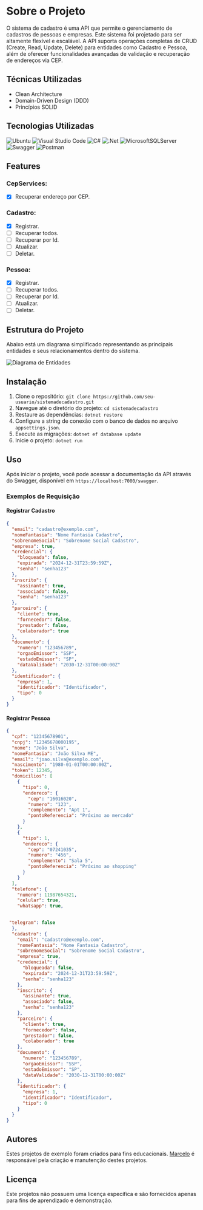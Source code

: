 # Sobre o Projeto

O sistema de cadastro é uma API que permite o gerenciamento de cadastros de pessoas e empresas. Este sistema foi projetado para ser altamente flexível e escalável. A API suporta operações completas de CRUD (Create, Read, Update, Delete) para entidades como Cadastro e Pessoa, além de oferecer funcionalidades avançadas de validação e recuperação de endereços via CEP.

## Técnicas Utilizadas

- Clean Architecture
- Domain-Driven Design (DDD)
- Princípios SOLID

## Tecnologias Utilizadas

![Ubuntu](https://img.shields.io/badge/Ubuntu-E95420?style=for-the-badge&logo=ubuntu&logoColor=white)
![Visual Studio Code](https://img.shields.io/badge/Visual%20Studio%20Code-0078d7.svg?style=for-the-badge&logo=visual-studio-code&logoColor=white)
![C#](https://img.shields.io/badge/c%23-%23239120.svg?style=for-the-badge&logo=csharp&logoColor=white)
![.Net](https://img.shields.io/badge/.NET-5C2D91?style=for-the-badge&logo=.net&logoColor=white)
![MicrosoftSQLServer](https://img.shields.io/badge/Microsoft%20SQL%20Server-CC2927?style=for-the-badge&logo=microsoft%20sql%20server&logoColor=white)
![Swagger](https://camo.githubusercontent.com/6e4dd9644d5327ffad6433ecb2f4c0a8f41531fcfe142ae36d7e1cb162774fc3/68747470733a2f2f696d672e736869656c64732e696f2f62616467652f537761676765722d3230354533423f7374796c653d666f722d7468652d6261646765266c6f676f3d73776167676572266c6f676f436f6c6f723d7768697465)
![Postman](https://img.shields.io/badge/Postman-FF6C37?style=for-the-badge&logo=postman&logoColor=white)


## Features

### CepServices:

- [x] Recuperar endereço por CEP.

### Cadastro:

- [x] Registrar.
- [ ] Recuperar todos.
- [ ] Recuperar por Id.
- [ ] Atualizar.
- [ ] Deletar.

### Pessoa:

- [x] Registrar.
- [ ] Recuperar todos.
- [ ] Recuperar por Id.
- [ ] Atualizar.
- [ ] Deletar.

## Estrutura do Projeto

Abaixo está um diagrama simplificado representando as principais entidades e seus relacionamentos dentro do sistema.

![Diagrama de Entidades](images/diagrama.jpg)

## Instalação

1. Clone o repositório: `git clone https://github.com/seu-usuario/sistemadecadastro.git`
2. Navegue até o diretório do projeto: `cd sistemadecadastro`
3. Restaure as dependências: `dotnet restore`
4. Configure a string de conexão com o banco de dados no arquivo `appsettings.json`.
5. Execute as migrações: `dotnet ef database update`
6. Inicie o projeto: `dotnet run`

## Uso

Após iniciar o projeto, você pode acessar a documentação da API através do Swagger, disponível em `https://localhost:7000/swagger`.

### Exemplos de Requisição

#### Registrar Cadastro

```json
{
  "email": "cadastro@exemplo.com",
  "nomeFantasia": "Nome Fantasia Cadastro",
  "sobrenomeSocial": "Sobrenome Social Cadastro",
  "empresa": true,
  "credencial": {
    "bloqueada": false,
    "expirada": "2024-12-31T23:59:59Z",
    "senha": "senha123"
  },
  "inscrito": {
    "assinante": true,
    "associado": false,
    "senha": "senha123"
  },
  "parceiro": {
    "cliente": true,
    "fornecedor": false,
    "prestador": false,
    "colaborador": true
  },
  "documento": {
    "numero": "123456789",
    "orgaoEmissor": "SSP",
    "estadoEmissor": "SP",
    "dataValidade": "2030-12-31T00:00:00Z"
  },
  "identificador": {
    "empresa": 1,
    "identificador": "Identificador",
    "tipo": 0
  }
}
```

#### Registrar Pessoa

```json
{
  "cpf": "12345678901",
  "cnpj": "12345678000195",
  "nome": "João Silva",
  "nomeFantasia": "João Silva ME",
  "email": "joao.silva@exemplo.com",
  "nascimento": "1980-01-01T00:00:00Z",
  "token": 12345,
  "domicilios": [
    {
      "tipo": 0,
      "endereco": {
        "cep": "16016020",
        "numero": "123",
        "complemento": "Apt 1",
        "pontoReferencia": "Próximo ao mercado"
      }
    },
    {
      "tipo": 1,
      "endereco": {
        "cep": "07241035",
        "numero": "456",
        "complemento": "Sala 5",
        "pontoReferencia": "Próximo ao shopping"
      }
    }
  ],
  "telefone": {
    "numero": 11987654321,
    "celular": true,
    "whatsapp": true,
   

 "telegram": false
  },
  "cadastro": {
    "email": "cadastro@exemplo.com",
    "nomeFantasia": "Nome Fantasia Cadastro",
    "sobrenomeSocial": "Sobrenome Social Cadastro",
    "empresa": true,
    "credencial": {
      "bloqueada": false,
      "expirada": "2024-12-31T23:59:59Z",
      "senha": "senha123"
    },
    "inscrito": {
      "assinante": true,
      "associado": false,
      "senha": "senha123"
    },
    "parceiro": {
      "cliente": true,
      "fornecedor": false,
      "prestador": false,
      "colaborador": true
    },
    "documento": {
      "numero": "123456789",
      "orgaoEmissor": "SSP",
      "estadoEmissor": "SP",
      "dataValidade": "2030-12-31T00:00:00Z"
    },
    "identificador": {
      "empresa": 1,
      "identificador": "Identificador",
      "tipo": 0
    }
  }
}
```

## Autores

Estes projetos de exemplo foram criados para fins educacionais. [Marcelo](https://github.com/Mmarcelinho) é responsável pela criação e manutenção destes projetos.

## Licença

Este projetos não possuem uma licença específica e são fornecidos apenas para fins de aprendizado e demonstração.
